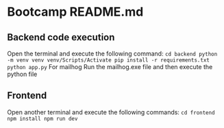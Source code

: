 # Bootcamp README.md
## Backend code execution
Open the terminal and execute the following command:
    ```
    cd backend
    python -m venv venv
    venv/Scripts/Activate
    pip install -r requirements.txt
    python app.py
    ```
For mailhog
    Run the mailhog.exe file and then execute the python file

## Frontend 
Open another terminal and execute the following commands:
    ```
    cd frontend
    npm install
    npm run dev
    ```